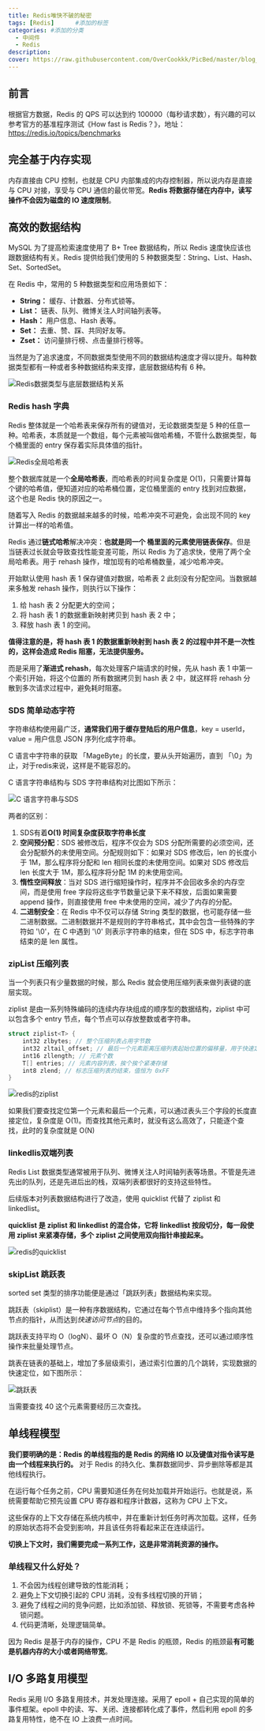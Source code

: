 ```yaml
---
title: Redis唯快不破的秘密
tags: [Redis]      #添加的标签
categories: #添加的分类
  - 中间件
  - Redis
description: 
cover: https://raw.githubusercontent.com/OverCookkk/PicBed/master/blog_cover_images/00723-77064873.png
---
```




## 前言

根据官方数据，Redis 的 QPS 可以达到约 100000（每秒请求数），有兴趣的可以参考官方的基准程序测试《How fast is Redis？》，地址：https://redis.io/topics/benchmarks



## 完全基于内存实现

内存直接由 CPU 控制，也就是 CPU 内部集成的内存控制器，所以说内存是直接与 CPU 对接，享受与 CPU 通信的最优带宽。**Redis 将数据存储在内存中，读写操作不会因为磁盘的 IO 速度限制**。



## 高效的数据结构

MySQL 为了提高检索速度使用了 B+ Tree 数据结构，所以 Redis 速度快应该也跟数据结构有关。Redis 提供给我们使用的 5 种数据类型：String、List、Hash、Set、SortedSet。

在 Redis 中，常用的 5 种数据类型和应用场景如下：

- **String：** 缓存、计数器、分布式锁等。
- **List：** 链表、队列、微博关注人时间轴列表等。
- **Hash：** 用户信息、Hash 表等。
- **Set：** 去重、赞、踩、共同好友等。
- **Zset：** 访问量排行榜、点击量排行榜等。

当然是为了追求速度，不同数据类型使用不同的数据结构速度才得以提升。每种数据类型都有一种或者多种数据结构来支撑，底层数据结构有 6 种。

![Redis数据类型与底层数据结构关系](https://raw.githubusercontent.com/OverCookkk/PicBed/master/blogImg/Redis%E6%95%B0%E6%8D%AE%E7%B1%BB%E5%9E%8B%E4%B8%8E%E5%BA%95%E5%B1%82%E6%95%B0%E6%8D%AE%E7%BB%93%E6%9E%84%E5%85%B3%E7%B3%BB.png)

### Redis hash 字典

Redis 整体就是一个哈希表来保存所有的键值对，无论数据类型是 5 种的任意一种。哈希表，本质就是一个数组，每个元素被叫做哈希桶，不管什么数据类型，每个桶里面的 entry 保存着实际具体值的指针。

![Redis全局哈希表](https://raw.githubusercontent.com/OverCookkk/PicBed/master/blogImg/Redis%E5%85%A8%E5%B1%80%E5%93%88%E5%B8%8C%E8%A1%A8.png)

整个数据库就是一个**全局哈希表**，而哈希表的时间复杂度是 O(1)，只需要计算每个键的哈希值，便知道对应的哈希桶位置，定位桶里面的 entry 找到对应数据，这个也是 Redis 快的原因之一。

随着写入 Redis 的数据越来越多的时候，哈希冲突不可避免，会出现不同的 key 计算出一样的哈希值。

Redis 通过**链式哈希**解决冲突：**也就是同一个 桶里面的元素使用链表保存**。但是当链表过长就会导致查找性能变差可能，所以 Redis 为了追求快，使用了两个全局哈希表。用于 rehash 操作，增加现有的哈希桶数量，减少哈希冲突。

开始默认使用 hash 表 1 保存键值对数据，哈希表 2 此刻没有分配空间。当数据越来多触发 rehash 操作，则执行以下操作：

1. 给 hash 表 2 分配更大的空间；
2. 将 hash 表 1 的数据重新映射拷贝到 hash 表 2 中；
3. 释放 hash 表 1 的空间。

**值得注意的是，将 hash 表 1 的数据重新映射到 hash 表 2 的过程中并不是一次性的，这样会造成 Redis 阻塞，无法提供服务。**

而是采用了**渐进式 rehash**，每次处理客户端请求的时候，先从 hash 表 1 中第一个索引开始，将这个位置的 所有数据拷贝到 hash 表 2 中，就这样将 rehash 分散到多次请求过程中，避免耗时阻塞。



### SDS 简单动态字符

字符串结构使用最广泛，**通常我们用于缓存登陆后的用户信息**，key = userId，value = 用户信息 JSON 序列化成字符串。

C 语言中字符串的获取 「MageByte」的长度，要从头开始遍历，直到 「\0」为止，对于redis来说，这样是不能容忍的。

C 语言字符串结构与 SDS 字符串结构对比图如下所示：

![C 语言字符串与SDS](https://raw.githubusercontent.com/OverCookkk/PicBed/master/blogImg/C%20%E8%AF%AD%E8%A8%80%E5%AD%97%E7%AC%A6%E4%B8%B2%E4%B8%8ESDS.png)

两者的区别：

1. SDS有着**O(1) 时间复杂度获取字符串长度**
2. **空间预分配**：SDS 被修改后，程序不仅会为 SDS 分配所需要的必须空间，还会分配额外的未使用空间。分配规则如下：如果对 SDS 修改后，len 的长度小于 1M，那么程序将分配和 len 相同长度的未使用空间。如果对 SDS 修改后 len 长度大于 1M，那么程序将分配 1M 的未使用空间。
3. **惰性空间释放**：当对 SDS 进行缩短操作时，程序并不会回收多余的内存空间，而是使用 free 字段将这些字节数量记录下来不释放，后面如果需要 append 操作，则直接使用 free 中未使用的空间，减少了内存的分配。
4. **二进制安全**：在 Redis 中不仅可以存储 String 类型的数据，也可能存储一些二进制数据。二进制数据并不是规则的字符串格式，其中会包含一些特殊的字符如 '\0'，在 C 中遇到 '\0' 则表示字符串的结束，但在 SDS 中，标志字符串结束的是 len 属性。



### zipList 压缩列表

当一个列表只有少量数据的时候，那么 Redis 就会使用压缩列表来做列表键的底层实现。

ziplist 是由一系列特殊编码的连续内存块组成的顺序型的数据结构，ziplist 中可以包含多个 entry 节点，每个节点可以存放整数或者字符串。

```c
struct ziplist<T> {
    int32 zlbytes; // 整个压缩列表占用字节数
    int32 zltail_offset; // 最后一个元素距离压缩列表起始位置的偏移量，用于快速定位到最后一个节点
    int16 zllength; // 元素个数
    T[] entries; // 元素内容列表，挨个挨个紧凑存储
    int8 zlend; // 标志压缩列表的结束，值恒为 0xFF
}
```

![redis的ziplist](https://raw.githubusercontent.com/OverCookkk/PicBed/master/blogImg/redis%E7%9A%84ziplist.png)

如果我们要查找定位第一个元素和最后一个元素，可以通过表头三个字段的长度直接定位，复杂度是 O(1)。而查找其他元素时，就没有这么高效了，只能逐个查找，此时的复杂度就是 O(N)



### linkedlis双端列表

Redis List 数据类型通常被用于队列、微博关注人时间轴列表等场景。不管是先进先出的队列，还是先进后出的栈，双端列表都很好的支持这些特性。

后续版本对列表数据结构进行了改造，使用 quicklist 代替了 ziplist 和 linkedlist。

**quicklist 是 ziplist 和 linkedlist 的混合体，它将 linkedlist 按段切分，每一段使用 ziplist 来紧凑存储，多个 ziplist 之间使用双向指针串接起来。**

![redis的quicklist](https://raw.githubusercontent.com/OverCookkk/PicBed/master/blogImg/redis%E7%9A%84quicklist.png)



### skipList 跳跃表

sorted set 类型的排序功能便是通过「跳跃列表」数据结构来实现。

跳跃表（skiplist）是一种有序数据结构，它通过在每个节点中维持多个指向其他节点的指针，从而达到*快速访问节点*的目的。

跳跃表支持平均 O（logN）、最坏 O（N）复杂度的节点查找，还可以通过顺序性操作来批量处理节点。

跳表在链表的基础上，增加了多层级索引，通过索引位置的几个跳转，实现数据的快速定位，如下图所示：

![跳跃表](https://raw.githubusercontent.com/OverCookkk/PicBed/master/blogImg/%E8%B7%B3%E8%B7%83%E8%A1%A8.png)

当需要查找 40 这个元素需要经历三次查找。



## 单线程模型

**我们要明确的是：Redis 的单线程指的是 Redis 的网络 IO 以及键值对指令读写是由一个线程来执行的。** 对于 Redis 的持久化、集群数据同步、异步删除等都是其他线程执行。

在运行每个任务之前，CPU 需要知道任务在何处加载并开始运行。也就是说，系统需要帮助它预先设置 CPU 寄存器和程序计数器，这称为 CPU 上下文。

这些保存的上下文存储在系统内核中，并在重新计划任务时再次加载。这样，任务的原始状态将不会受到影响，并且该任务将看起来正在连续运行。

**切换上下文时，我们需要完成一系列工作，这是非常消耗资源的操作。**

### 单线程又什么好处？

1. 不会因为线程创建导致的性能消耗；
2. 避免上下文切换引起的 CPU 消耗，没有多线程切换的开销；
3. 避免了线程之间的竞争问题，比如添加锁、释放锁、死锁等，不需要考虑各种锁问题。
4. 代码更清晰，处理逻辑简单。

因为 Redis 是基于内存的操作，CPU 不是 Redis 的瓶颈，Redis 的瓶颈最**有可能是机器内存的大小或者网络带宽**。



## I/O 多路复用模型

Redis 采用 I/O 多路复用技术，并发处理连接。采用了 epoll + 自己实现的简单的事件框架。epoll 中的读、写、关闭、连接都转化成了事件，然后利用 epoll 的多路复用特性，绝不在 IO 上浪费一点时间。